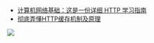 - [计算机网络基础：这是一份详细 HTTP 学习指南](https://blog.csdn.net/carson_ho/article/details/82106781)
- [彻底弄懂HTTP缓存机制及原理](https://www.cnblogs.com/chenqf/articles/6386163.html)


![](https://img-blog.csdnimg.cn/20190216223421912.jpg)
